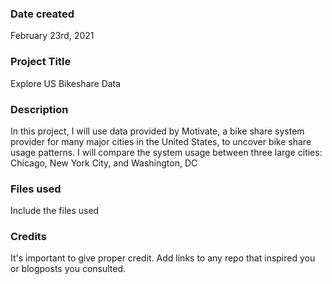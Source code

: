 ### Date created
February 23rd, 2021

### Project Title
Explore US Bikeshare Data

### Description
In this project, I will use data provided by Motivate, a bike share system provider for many major cities in the United States, to uncover bike share usage patterns. I will compare the system usage between three large cities: Chicago, New York City, and Washington, DC

### Files used
Include the files used

### Credits
It's important to give proper credit. Add links to any repo that inspired you or blogposts you consulted.


